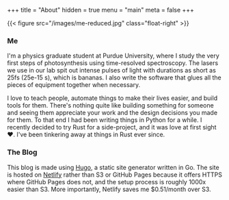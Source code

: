 +++
title = "About"
hidden = true
menu = "main"
meta = false
+++

{{< figure src="/images/me-reduced.jpg" class="float-right" >}}
### Me
I'm a physics graduate student at Purdue University, where I study the very first steps of photosynthesis using time-resolved spectroscopy. The lasers we use in our lab spit out intense pulses of light with durations as short as 25fs (25e-15 s), which is bananas. I also write the software that glues all the pieces of equipment together when necessary.

I love to teach people, automate things to make their lives easier, and build tools for them. There's nothing quite like building something for someone and seeing them appreciate your work and the design decisions you made for them. To that end I had been writing things in Python for a while. I recently decided to try Rust for a side-project, and it was love at first sight ❤️. I've been tinkering away at things in Rust ever since.

### The Blog
This blog is made using [Hugo](https://gohugo.io), a static site generator written in Go. The site is hosted on [Netlify](https://www.netlify.com) rather than S3 or GitHub Pages because it offers HTTPS where GitHub Pages does not, and the setup process is roughly 1000x easier than S3. More importantly, Netlify saves me $0.51/month over S3.

